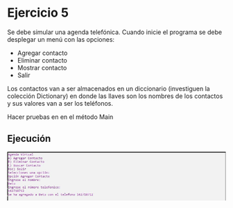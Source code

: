 # Ejercicio 5

Se debe simular una agenda telefónica. Cuando inicie el programa se debe desplegar un menú
con las opciones:
* Agregar contacto
* Eliminar contacto
* Mostrar contacto
* Salir

Los contactos van a ser almacenados en un diccionario (investiguen la colección Dictionary)
en donde las llaves son los nombres de los contactos y sus valores van a ser los teléfonos.

Hacer pruebas en en el método Main

Ejecución
-----------------

![](../../img/ej5.JPG)